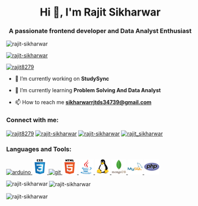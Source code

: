 <h1 align="center">Hi 👋, I'm Rajit Sikharwar</h1>
<h3 align="center">A passionate frontend developer and Data Analyst Enthusiast</h3>

<p align="left"> <img src="https://komarev.com/ghpvc/?username=rajit-sikharwar&label=Profile%20views&color=0e75b6&style=flat" alt="rajit-sikharwar" /> </p>

<p align="left"> <a href="https://github.com/ryo-ma/github-profile-trophy"><img src="https://github-profile-trophy.vercel.app/?username=rajit-sikharwar" alt="rajit-sikharwar" /></a> </p>

<p align="left"> <a href="https://twitter.com/rajit8279" target="blank"><img src="https://img.shields.io/twitter/follow/rajit8279?logo=twitter&style=for-the-badge" alt="rajit8279" /></a> </p>

- 🔭 I’m currently working on **StudySync**

- 🌱 I’m currently learning **Problem Solving And Data Analyst**

- 📫 How to reach me **sikharwarrjtds34739@gmail.com**

<h3 align="left">Connect with me:</h3>
<p align="left">
<a href="https://twitter.com/rajit8279" target="blank"><img align="center" src="https://raw.githubusercontent.com/rahuldkjain/github-profile-readme-generator/master/src/images/icons/Social/twitter.svg" alt="rajit8279" height="30" width="40" /></a>
<a href="https://linkedin.com/in/rajit-sikharwar" target="blank"><img align="center" src="https://raw.githubusercontent.com/rahuldkjain/github-profile-readme-generator/master/src/images/icons/Social/linked-in-alt.svg" alt="rajit-sikharwar" height="30" width="40" /></a>
<a href="https://stackoverflow.com/users/rajit-sikharwar" target="blank"><img align="center" src="https://raw.githubusercontent.com/rahuldkjain/github-profile-readme-generator/master/src/images/icons/Social/stack-overflow.svg" alt="rajit-sikharwar" height="30" width="40" /></a>
<a href="https://instagram.com/rajit_sikharwar" target="blank"><img align="center" src="https://raw.githubusercontent.com/rahuldkjain/github-profile-readme-generator/master/src/images/icons/Social/instagram.svg" alt="rajit_sikharwar" height="30" width="40" /></a>
</p>

<h3 align="left">Languages and Tools:</h3>
<p align="left"> <a href="https://www.arduino.cc/" target="_blank" rel="noreferrer"> <img src="https://cdn.worldvectorlogo.com/logos/arduino-1.svg" alt="arduino" width="40" height="40"/> </a> <a href="https://www.w3schools.com/css/" target="_blank" rel="noreferrer"> <img src="https://raw.githubusercontent.com/devicons/devicon/master/icons/css3/css3-original-wordmark.svg" alt="css3" width="40" height="40"/> </a> <a href="https://git-scm.com/" target="_blank" rel="noreferrer"> <img src="https://www.vectorlogo.zone/logos/git-scm/git-scm-icon.svg" alt="git" width="40" height="40"/> </a> <a href="https://www.w3.org/html/" target="_blank" rel="noreferrer"> <img src="https://raw.githubusercontent.com/devicons/devicon/master/icons/html5/html5-original-wordmark.svg" alt="html5" width="40" height="40"/> </a> <a href="https://www.java.com" target="_blank" rel="noreferrer"> <img src="https://raw.githubusercontent.com/devicons/devicon/master/icons/java/java-original.svg" alt="java" width="40" height="40"/> </a> <a href="https://www.linux.org/" target="_blank" rel="noreferrer"> <img src="https://raw.githubusercontent.com/devicons/devicon/master/icons/linux/linux-original.svg" alt="linux" width="40" height="40"/> </a> <a href="https://www.mongodb.com/" target="_blank" rel="noreferrer"> <img src="https://raw.githubusercontent.com/devicons/devicon/master/icons/mongodb/mongodb-original-wordmark.svg" alt="mongodb" width="40" height="40"/> </a> <a href="https://www.mysql.com/" target="_blank" rel="noreferrer"> <img src="https://raw.githubusercontent.com/devicons/devicon/master/icons/mysql/mysql-original-wordmark.svg" alt="mysql" width="40" height="40"/> </a> <a href="https://www.php.net" target="_blank" rel="noreferrer"> <img src="https://raw.githubusercontent.com/devicons/devicon/master/icons/php/php-original.svg" alt="php" width="40" height="40"/> </a> </p>

<p><img align="left" src="https://github-readme-stats.vercel.app/api/top-langs?username=rajit-sikharwar&show_icons=true&locale=en&layout=compact" alt="rajit-sikharwar" /></p>

<p>&nbsp;<img align="center" src="https://github-readme-stats.vercel.app/api?username=rajit-sikharwar&show_icons=true&locale=en" alt="rajit-sikharwar" /></p>

<p><img align="center" src="https://github-readme-streak-stats.herokuapp.com/?user=rajit-sikharwar&" alt="rajit-sikharwar" /></p>
